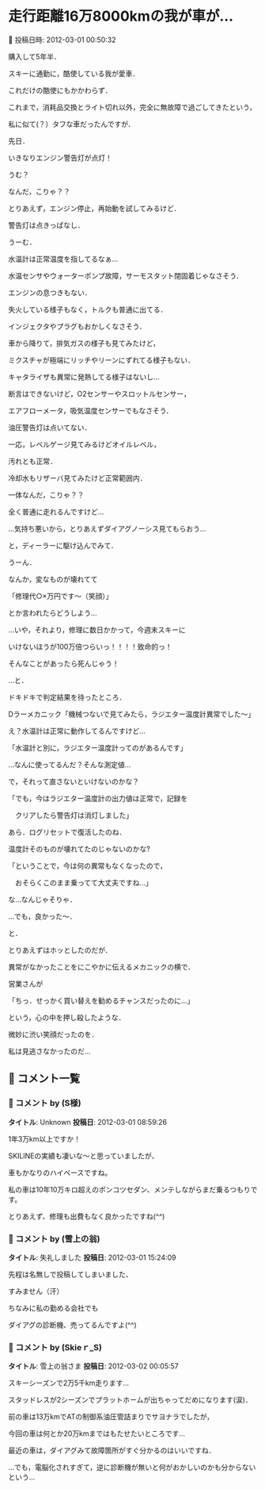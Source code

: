 # 走行距離16万8000kmの我が車が…

📅 投稿日時: 2012-03-01 00:50:32

購入して5年半．


スキーに通勤に，酷使している我が愛車．





これだけの酷使にもかかわらず．


これまで，消耗品交換とライト切れ以外，完全に無故障で過ごしてきたという，


私に似て(？）タフな車だったんですが．





先日．


いきなりエンジン警告灯が点灯！





うむ？


なんだ，こりゃ？？


とりあえず，エンジン停止，再始動を試してみるけど．


警告灯は点きっぱなし．





うーむ．


水温計は正常温度を指してるなぁ…


水温センサやウォーターポンプ故障，サーモスタット閉固着じゃなさそう．





エンジンの息つきもない．


失火している様子もなく，トルクも普通に出てる．


インジェクタやプラグもおかしくなさそう．





車から降りて，排気ガスの様子も見てみたけど，


ミクスチャが極端にリッチやリーンにずれてる様子もない．


キャタライザも異常に発熱してる様子はないし…


断言はできないけど，O2センサーやスロットルセンサー，


エアフローメータ，吸気温度センサーでもなさそう．





油圧警告灯は点いてない．


一応，レベルゲージ見てみるけどオイルレベル，


汚れとも正常．





冷却水もリザーバ見てみたけど正常範囲内．





一体なんだ，こりゃ？？


全く普通に走れるんですけど…





…気持ち悪いから，とりあえずダイアグノーシス見てもらおう…


と，ディーラーに駆け込んでみて．





うーん．


なんか，変なものが壊れてて


「修理代○×万円です～（笑顔）」


とか言われたらどうしよう…





…いや，それより，修理に数日かかって，今週末スキーに


いけないほうが100万倍つらいっ！！！！致命的っ！


そんなことがあったら死んじゃう！


…と．


ドキドキで判定結果を待ったところ．





Dラーメカニック「機械つないで見てみたら，ラジエター温度計異常でした～」





え？水温計は正常に動作してるんですけど…





「水温計と別に，ラジエター温度計ってのがあるんです」





…なんに使ってるんだ？そんな測定値…


で，それって直さないといけないのかな？





「でも，今はラジエター温度計の出力値は正常で，記録を


　クリアしたら警告灯は消灯しました」





あら．ログリセットで復活したのね．


温度計そのものが壊れてたのじゃないのかな?





「ということで，今は何の異常もなくなったので，


　おそらくこのまま乗ってて大丈夫ですね…」





な…なんじゃそりゃ．


…でも，良かった～．





と．


とりあえずはホッとしたのだが．





異常がなかったことをにこやかに伝えるメカニックの横で．


営業さんが


「ちっ．せっかく買い替えを勧めるチャンスだったのに…」


という，心の中を押し殺したような．


微妙に渋い笑顔だったのを．





私は見逃さなかったのだ…

## 💬 コメント一覧

### 💬 コメント by (S様)
**タイトル**: Unknown
**投稿日**: 2012-03-01 08:59:26

1年3万km以上ですか！

SKILINEの実績も凄いな～と思っていましたが、

車もかなりのハイペースですね。

私の車は10年10万キロ超えのポンコツセダン、メンテしながらまだ乗るつもりです。

とりあえず、修理も出費もなく良かったですね(^^)

### 💬 コメント by (雪上の翁)
**タイトル**: 失礼しました
**投稿日**: 2012-03-01 15:24:09

先程は名無しで投稿してしまいました、

すみません（汗）

ちなみに私の勤める会社でも

ダイアグの診断機、売ってるんですよ(^^)

### 💬 コメント by (Skieｒ_S)
**タイトル**: 雪上の翁さま
**投稿日**: 2012-03-02 00:05:57

スキーシーズンで2万5千km走ります…

スタッドレスが2シーズンでプラットホームが出ちゃってだめになります(涙)．



前の車は13万kmでATの制御系油圧管詰まりでサヨナラでしたが，

今回の車は何とか20万kmまではもたせたいところです…



最近の車は，ダイアグみて故障箇所がすぐ分かるのはいいですね．

…でも，電脳化されすぎて，逆に診断機が無いと何がおかしいのかも分からないという…


